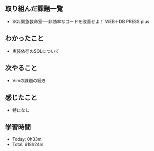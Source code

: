 ## 取り組んだ課題一覧
- SQL緊急救命室──非効率なコードを改善せよ！ WEB＋DB PRESS plus
## わかったこと
- 実装依存のSQLについて
## 次やること
- Vimの課題の続き
## 感じたこと
- 特になし
## 学習時間
- Today: 0h33m
- Total: 618h24m
